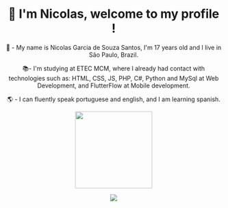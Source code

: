 <h1 align="center"> 👋 I'm Nicolas, welcome to my profile ! </h1>

<div align="center">
<p>🧠 - My name is Nicolas Garcia de Souza Santos, I'm 17 years old and I live in São Paulo, Brazil.</p>
<p>📚- I'm studying at ETEC MCM, where I already had contact with technologies such as: HTML, CSS, JS, PHP, C#, Python and MySql at Web Development, and FlutterFlow at Mobile development.</p>
<p>🌎 - I can fluently speak portuguese and english, and I am learning spanish.</p> 

</div>

<div align="center">
 <img height="180em" src="https://github-readme-stats.vercel.app/api/top-langs/?username=GustavoSilverio&layout=compact&langs_count=7&theme=dark"/>
</div>
  <p align="center">
  <a href="https://skillicons.dev">
    <img src="https://skillicons.dev/icons?i=html,css,js,cs,java,py,php,flutter" />
  </a>
</p>
  
</div>
  
  ##


